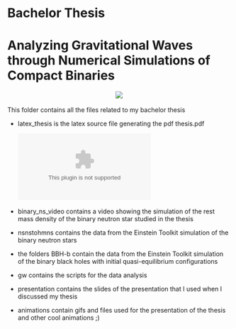 # Bachelor Thesis
# Analyzing Gravitational Waves through Numerical Simulations of Compact Binaries
<p align="center"><img src="https://github.com/lorenzsp/Bachelor-Thesis/blob/master/animations/bbh-b3.gif"></p>
This folder contains all the files related to my bachelor thesis

- latex_thesis is the latex source file generating the pdf thesis.pdf

    ![/latex_thesis/numerical_evolution/gw_r_bns.eps](/latex_thesis/numerical_evolution/gw_r_bns.eps)

- binary_ns_video contains a video showing the simulation of the rest mass density of the binary neutron star studied in the thesis

- nsnstohmns contains the data from the Einstein Toolkit simulation of the binary neutron stars

- the folders BBH-b contain the data from the Einstein Toolkit simulation of the binary black holes with initial quasi-equilibrium configurations

- gw contains the scripts for the data analysis

- presentation contains the slides of the presentation that I used when I discussed my thesis

- animations contain gifs and files used for the presentation of the thesis and other cool animations ;)



